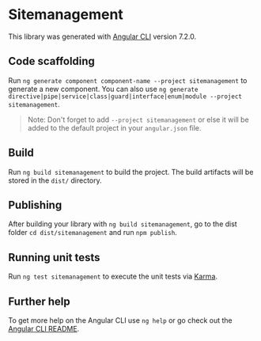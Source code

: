 # Sitemanagement

This library was generated with [Angular CLI](https://github.com/angular/angular-cli) version 7.2.0.

## Code scaffolding

Run `ng generate component component-name --project sitemanagement` to generate a new component. You can also use `ng generate directive|pipe|service|class|guard|interface|enum|module --project sitemanagement`.

> Note: Don't forget to add `--project sitemanagement` or else it will be added to the default project in your `angular.json` file.

## Build

Run `ng build sitemanagement` to build the project. The build artifacts will be stored in the `dist/` directory.

## Publishing

After building your library with `ng build sitemanagement`, go to the dist folder `cd dist/sitemanagement` and run `npm publish`.

## Running unit tests

Run `ng test sitemanagement` to execute the unit tests via [Karma](https://karma-runner.github.io).

## Further help

To get more help on the Angular CLI use `ng help` or go check out the [Angular CLI README](https://github.com/angular/angular-cli/blob/master/README.md).
